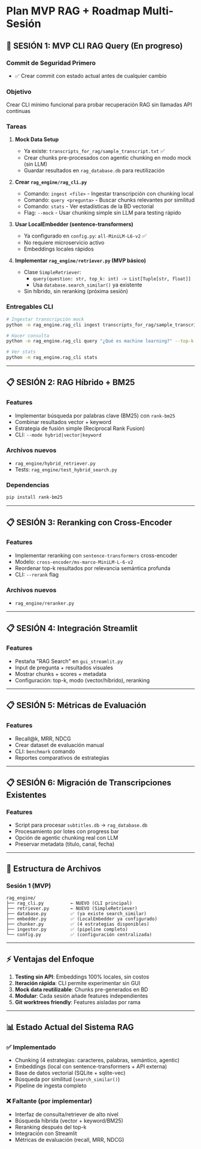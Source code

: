 # Plan MVP RAG + Roadmap Multi-Sesión

## 🎯 SESIÓN 1: MVP CLI RAG Query (En progreso)

### Commit de Seguridad Primero
- ✅ Crear commit con estado actual antes de cualquier cambio

### Objetivo
Crear CLI mínimo funcional para probar recuperación RAG sin llamadas API continuas

### Tareas
1. **Mock Data Setup**
   - Ya existe: `transcripts_for_rag/sample_transcript.txt` ✅
   - Crear chunks pre-procesados con agentic chunking en modo mock (sin LLM)
   - Guardar resultados en `rag_database.db` para reutilización

2. **Crear `rag_engine/rag_cli.py`**
   - Comando: `ingest <file>` - Ingestar transcripción con chunking local
   - Comando: `query <pregunta>` - Buscar chunks relevantes por similitud
   - Comando: `stats` - Ver estadísticas de la BD vectorial
   - Flag: `--mock` - Usar chunking simple sin LLM para testing rápido

3. **Usar LocalEmbedder (sentence-transformers)**
   - Ya configurado en `config.py`: `all-MiniLM-L6-v2` ✅
   - No requiere microservicio activo
   - Embeddings locales rápidos

4. **Implementar `rag_engine/retriever.py` (MVP básico)**
   - Clase `SimpleRetriever`:
     - `query(question: str, top_k: int) -> List[Tuple[str, float]]`
     - Usa `database.search_similar()` ya existente
   - Sin híbrido, sin reranking (próxima sesión)

### Entregables CLI
```bash
# Ingestar transcripción mock
python -m rag_engine.rag_cli ingest transcripts_for_rag/sample_transcript.txt --mock

# Hacer consulta
python -m rag_engine.rag_cli query "¿Qué es machine learning?" --top-k 3

# Ver stats
python -m rag_engine.rag_cli stats
```

---

## 📋 SESIÓN 2: RAG Híbrido + BM25

### Features
- Implementar búsqueda por palabras clave (BM25) con `rank-bm25`
- Combinar resultados vector + keyword
- Estrategia de fusión simple (Reciprocal Rank Fusion)
- CLI: `--mode hybrid|vector|keyword`

### Archivos nuevos
- `rag_engine/hybrid_retriever.py`
- Tests: `rag_engine/test_hybrid_search.py`

### Dependencias
```bash
pip install rank-bm25
```

---

## 📋 SESIÓN 3: Reranking con Cross-Encoder

### Features
- Implementar reranking con `sentence-transformers` cross-encoder
- Modelo: `cross-encoder/ms-marco-MiniLM-L-6-v2`
- Reordenar top-k resultados por relevancia semántica profunda
- CLI: `--rerank` flag

### Archivos nuevos
- `rag_engine/reranker.py`

---

## 📋 SESIÓN 4: Integración Streamlit

### Features
- Pestaña "RAG Search" en `gui_streamlit.py`
- Input de pregunta + resultados visuales
- Mostrar chunks + scores + metadata
- Configuración: top-k, modo (vector/híbrido), reranking

---

## 📋 SESIÓN 5: Métricas de Evaluación

### Features
- Recall@k, MRR, NDCG
- Crear dataset de evaluación manual
- CLI: `benchmark` comando
- Reportes comparativos de estrategias

---

## 📋 SESIÓN 6: Migración de Transcripciones Existentes

### Features
- Script para procesar `subtitles.db` → `rag_database.db`
- Procesamiento por lotes con progress bar
- Opción de agentic chunking real con LLM
- Preservar metadata (título, canal, fecha)

---

## 🔧 Estructura de Archivos

### Sesión 1 (MVP)
```
rag_engine/
├── rag_cli.py          ← NUEVO (CLI principal)
├── retriever.py        ← NUEVO (SimpleRetriever)
├── database.py         ✅ (ya existe search_similar)
├── embedder.py         ✅ (LocalEmbedder ya configurado)
├── chunker.py          ✅ (4 estrategias disponibles)
├── ingestor.py         ✅ (pipeline completo)
└── config.py           ✅ (configuración centralizada)
```

---

## ⚡ Ventajas del Enfoque

1. **Testing sin API**: Embeddings 100% locales, sin costos
2. **Iteración rápida**: CLI permite experimentar sin GUI
3. **Mock data reutilizable**: Chunks pre-generados en BD
4. **Modular**: Cada sesión añade features independientes
5. **Git worktrees friendly**: Features aisladas por rama

---

## 📊 Estado Actual del Sistema RAG

### ✅ Implementado
- Chunking (4 estrategias: caracteres, palabras, semántico, agentic)
- Embeddings (local con sentence-transformers + API externa)
- Base de datos vectorial (SQLite + sqlite-vec)
- Búsqueda por similitud (`search_similar()`)
- Pipeline de ingesta completo

### ❌ Faltante (por implementar)
- Interfaz de consulta/retriever de alto nivel
- Búsqueda híbrida (vector + keyword/BM25)
- Reranking después del top-k
- Integración con Streamlit
- Métricas de evaluación (recall, MRR, NDCG)
